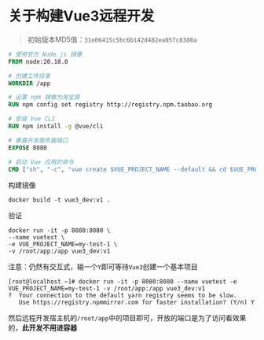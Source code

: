 # 关于构建Vue3远程开发

> 初始版本MD5值：`31e06415c5bc6b142d482ea057c8388a`

```dockerfile
# 使用官方 Node.js 镜像
FROM node:20.18.0

# 创建工作目录
WORKDIR /app

# 设置 npm 镜像为淘宝源
RUN npm config set registry http://registry.npm.taobao.org

# 安装 Vue CLI
RUN npm install -g @vue/cli

# 暴露开发服务器端口
EXPOSE 8080

# 启动 Vue 应用的命令
CMD ["sh", "-c", "vue create $VUE_PROJECT_NAME --default && cd $VUE_PROJECT_NAME && npm install vue@3.2.47 && npm install && npm run serve"]
```

构建镜像

```shell
docker build -t vue3_dev:v1 .
```

验证

```shell
docker run -it -p 8080:8080 \
--name vuetest \
-e VUE_PROJECT_NAME=my-test-1 \
-v /root/app:/app vue3_dev:v1
```

注意：仍然有交互式，输一个`Y`即可等待`Vue3`创建一个基本项目

```shell
[root@localhost ~]# docker run -it -p 8080:8080 --name vuetest -e VUE_PROJECT_NAME=my-test-1 -v /root/app:/app vue3_dev:v1
?  Your connection to the default yarn registry seems to be slow.
   Use https://registry.npmmirror.com for faster installation? (Y/n) Y
```

然后远程开发宿主机的`/root/app`中的项目即可，开放的端口是为了访问看效果的，**此开发不用进容器**
